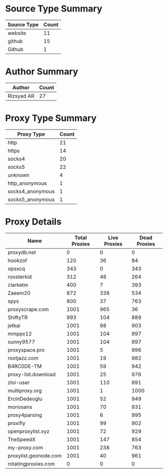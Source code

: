 # Source Type Summary

| Source Type | Count |
|-------------|-------|
| website | 11 |
| github | 15 |
| Github | 1 |


# Author Summary

| Author | Count |
|--------|-------|
| Rizsyad AR | 27 |


# Proxy Type Summary

| Proxy Type | Count |
|------------|-------|
| http | 21 |
| https | 14 |
| socks4 | 20 |
| socks5 | 22 |
| unknown | 4 |
| http_anonymous | 1 |
| socks4_anonymous | 1 |
| socks5_anonymous | 1 |


# Proxy Details

| Name | Total Proxies | Live Proxies | Dead Proxies |
|------|---------------|--------------|---------------|
| proxydb.net | 0 | 0 | 0 |
| hookzof | 120 | 36 | 84 |
| opsxcq | 343 | 0 | 343 |
| roosterkid | 312 | 48 | 264 |
| clarketm | 400 | 7 | 393 |
| Zaeem20 | 872 | 338 | 534 |
| spys | 800 | 37 | 763 |
| proxyscrape.com | 1001 | 965 | 36 |
| ShiftyTR | 993 | 104 | 889 |
| jetkai | 1001 | 98 | 903 |
| mmppx12 | 1001 | 104 | 897 |
| sunny9577 | 1001 | 104 | 897 |
| proxyspace.pro | 1001 | 5 | 996 |
| rootjazz.com | 1001 | 19 | 982 |
| B4RC0DE-TM | 1001 | 59 | 942 |
| proxy-list.download | 1001 | 25 | 976 |
| zloi-user | 1001 | 110 | 891 |
| multiproxy.org | 1001 | 1 | 1000 |
| ErcinDedeoglu | 1001 | 52 | 949 |
| monosans | 1001 | 70 | 931 |
| proxy4parsing | 1001 | 6 | 995 |
| proxifly | 1001 | 99 | 902 |
| openproxylist.xyz | 1001 | 72 | 929 |
| TheSpeedX | 1001 | 147 | 854 |
| my-proxy.com | 1001 | 238 | 763 |
| proxylist.geonode.com | 1001 | 40 | 961 |
| rotatingproxies.com | 0 | 0 | 0 |
